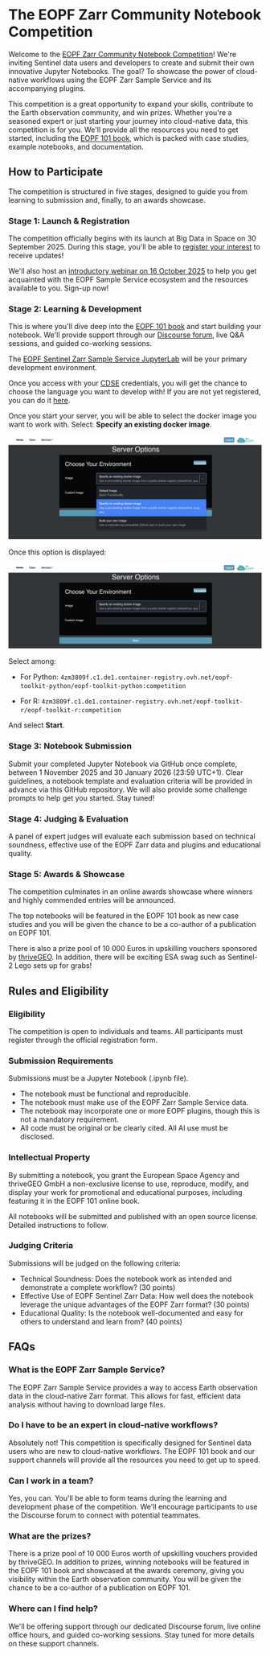 # The EOPF Zarr Community Notebook Competition

Welcome to the [EOPF Zarr Community Notebook Competition](https://thrivegeo.com/eopf-community-notebook-competition/)! We're inviting Sentinel data users and developers to create and submit their own innovative Jupyter Notebooks. The goal? To showcase the power of cloud-native workflows using the EOPF Zarr Sample Service and its accompanying plugins.

This competition is a great opportunity to expand your skills, contribute to the Earth observation community, and win prizes. Whether you're a seasoned expert or just starting your journey into cloud-native data, this competition is for you. We'll provide all the resources you need to get started, including the [EOPF 101 book](https://eopf-toolkit.github.io/eopf-101/), which is packed with case studies, example notebooks, and documentation.

## How to Participate
The competition is structured in five stages, designed to guide you from learning to submission and, finally, to an awards showcase.

### Stage 1: Launch & Registration
The competition officially begins with its launch at Big Data in Space on 30 September 2025. During this stage, you'll be able to [register your interest](https://thrivegeo.com/eopf-toolkit-competition/) to receive updates!

We'll also host an [introductory webinar on 16 October 2025](https://buytickets.at/thrivegeo/1879939) to help you get acquainted with the EOPF Sample Service ecosystem and the resources available to you. Sign-up now! 

### Stage 2: Learning & Development
This is where you'll dive deep into the [EOPF 101 book](https://eopf-toolkit.github.io/eopf-101/) and start building your notebook. We'll provide support through our [Discourse forum](https://discourse.eopf.copernicus.eu/t/eopf-zarr-activities-at-big-data-from-space/475), live Q&A sessions, and guided co-working sessions. 

The [EOPF Sentinel Zarr Sample Service JupyterLab](https://jupyterhub.user.eopf.eodc.eu/hub) will be your primary development environment.

Once you access with your [CDSE](https://dataspace.copernicus.eu/) credentials, you will get the chance to choose the language you want to develop with! If you are not yet registered, you can do it [here](https://identity.dataspace.copernicus.eu/auth/realms/CDSE/login-actions/registration?client_id=account-console&tab_id=B4WzkvfBZbA).

Once you start your server, you will be able to select the docker image you want to work with. Select: **Specify an existing docker image**.

<p align="center"><img title="Select docker image" alt="Alt text" src="/img/sel_di.png" class="center" ></p>

Once this option is displayed:

<p align="center"><img title="Define the docker option" alt="Alt text" src="/img/def_di.png" class="center" ></p>

Select among:

* For Python:
`4zm3809f.c1.de1.container-registry.ovh.net/eopf-toolkit-python/eopf-toolkit-python:competition`

* For R:
`4zm3809f.c1.de1.container-registry.ovh.net/eopf-toolkit-r/eopf-toolkit-r:competition`

And select **Start**.

### Stage 3: Notebook Submission
Submit your completed Jupyter Notebook via GitHub once complete, between 1 November 2025 and 30 January 2026 (23:59 UTC+1). Clear guidelines, a notebook template and evaluation criteria will be provided in advance via this GitHub repository. We will also provide some challenge prompts to help get you started. Stay tuned!

### Stage 4: Judging & Evaluation
A panel of expert judges will evaluate each submission based on technical soundness, effective use of the EOPF Zarr data and plugins and educational quality.

### Stage 5: Awards & Showcase
The competition culminates in an online awards showcase where winners and highly commended entries will be announced. 

The top notebooks will be featured in the EOPF 101 book as new case studies and you will be given the chance to be a co-author of a publication on EOPF 101. 

There is also a prize pool of 10 000 Euros in upskilling vouchers sponsored by [thriveGEO](https://www.thrivegeo.com). In addition, there will be exciting ESA swag such as Sentinel-2 Lego sets up for grabs! 

## Rules and Eligibility
### Eligibility
The competition is open to individuals and teams.
All participants must register through the official registration form.

### Submission Requirements
Submissions must be a Jupyter Notebook (.ipynb file).
- The notebook must be functional and reproducible.
- The notebook must make use of the EOPF Zarr Sample Service data.
- The notebook may incorporate one or more EOPF plugins, though this is not a mandatory requirement.
- All code must be original or be clearly cited. All AI use must be disclosed.

### Intellectual Property
By submitting a notebook, you grant the European Space Agency and thriveGEO GmbH a non-exclusive license to use, reproduce, modify, and display your work for promotional and educational purposes, including featuring it in the EOPF 101 online book. 

All notebooks will be submitted and published with an open source license. Detailed instructions to follow.

### Judging Criteria
Submissions will be judged on the following criteria:
- Technical Soundness: Does the notebook work as intended and demonstrate a complete workflow? (30 points)
- Effective Use of EOPF Sentinel Zarr Data: How well does the notebook leverage the unique advantages of the EOPF Zarr format? (30 points)
- Educational Quality: Is the notebook well-documented and easy for others to understand and learn from? (40 points)

## FAQs
### What is the EOPF Zarr Sample Service?
The EOPF Zarr Sample Service provides a way to access Earth observation data in the cloud-native Zarr format. This allows for fast, efficient data analysis without having to download large files.
### Do I have to be an expert in cloud-native workflows?
Absolutely not! This competition is specifically designed for Sentinel data users who are new to cloud-native workflows. The EOPF 101 book and our support channels will provide all the resources you need to get up to speed.
### Can I work in a team?
Yes, you can. You'll be able to form teams during the learning and development phase of the competition. We'll encourage participants to use the Discourse forum to connect with potential teammates.
### What are the prizes?
There is a prize pool of 10 000 Euros worth of upskilling vouchers provided by thriveGEO. In addition to prizes, winning notebooks will be featured in the EOPF 101 book and showcased at the awards ceremony, giving you visibility within the Earth observation community. You will be given the chance to be a co-author of a publication on EOPF 101. 
### Where can I find help?
We'll be offering support through our dedicated Discourse forum, live online office hours, and guided co-working sessions. Stay tuned for more details on these support channels.

